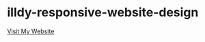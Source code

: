 # illdy-responsive-website-design
<a href="https://illdy-responsive-website.netlify.app/">Visit My Website</a>

